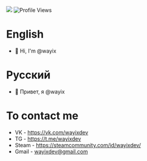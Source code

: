 <img src="https://github-readme-stats.vercel.app/api?username=wayix&amp;show_icons=true&amp;&amp;theme=tokyonight" style="max-width: 100%;">

<img src="https://hits.seeyoufarm.com/api/count/incr/badge.svg?url=https://github.com/wayix/&amp;title=Profile%20Views" alt="Profile Views" style="max-width: 100%;">

# English
- 👋 Hi, I'm @wayix

# Русский
- 👋 Привет, я @wayix

# To contact me
- VK - https://vk.com/wayixdev
- TG - https://t.me/wayixdev
- Steam - https://steamcommunity.com/id/wayixdev/
- Gmail - wayixdev@gmail.com

<!---
wayix/wayix is a ✨ special ✨ repository because its `README.md` (this file) appears on your GitHub profile.
You can click the Preview link to take a look at your changes.
--->
